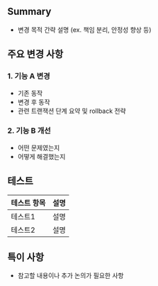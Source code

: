 ## Summary

- 변경 목적 간략 설명 (ex. 책임 분리, 안정성 향상 등)

## 주요 변경 사항

### 1. 기능 A 변경

- 기존 동작
- 변경 후 동작
- 관련 트랜잭션 단계 요약 및 rollback 전략

### 2. 기능 B 개선

- 어떤 문제였는지
- 어떻게 해결했는지

## 테스트

| 테스트 항목 | 설명 |
| ----------- | ---- |
| 테스트1     | 설명 |
| 테스트2     | 설명 |

## 특이 사항

- 참고할 내용이나 추가 논의가 필요한 사항

